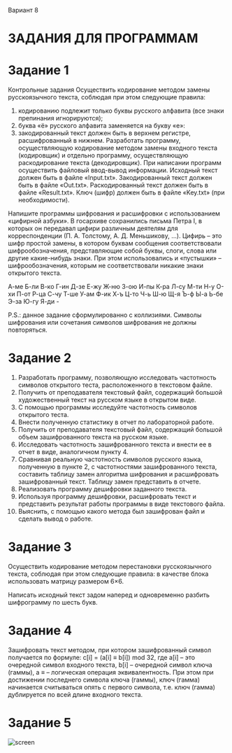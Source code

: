 Вариант 8
# ЗАДАНИЯ ДЛЯ ПРОГРАММАМ
# Задание 1
Контрольные задания
Осуществить кодирование методом замены русскоязычного текста, 
соблюдая при этом следующие правила:
1) кодированию подлежит только буквы русского алфавита (все знаки 
препинания игнорируются);
2) буква «ё» русского алфавита заменяется на букву «е»:
3) закодированный текст должен быть в верхнем регистре, расшифрованный в нижнем.
Разработать программу, осуществляющую кодирование методом замены входного текста (кодировщик) и отдельно программу, осуществляющую раскодирование текста (декодировщик). При написании программ осуществить файловый ввод-вывод информации.
Исходный текст должен быть в файле «Input.txt».
Закодированный текст должен быть в файле «Out.txt».
Раскодированный текст должен быть в файле «Result.txt».
Ключ (шифр) должен быть в файле «Key.txt» (при необходимости).

Напишите программы шифрования и расшифровки с использованием «цифирной азбуки». В госархиве сохранились письма Петра 
I, в которых он передавал цифири различным деятелям для корреспонденции (П. А. Толстому, А. Д. Меньшикову, …). Цифирь –
это шифр простой замены, в котором буквам сообщения соответствовали шифрообозначения, представляющие собой буквы, слоги, слова или другие какие-нибудь знаки. При этом использовались и «пустышки» – шифрообозначения, которым не соответствовали никакие знаки открытого текста.

А-ме Б-ли В-ко Г-ин Д-зе Е-жу Ж-ню З-ою И-пы К-ра
Л-су М-ти Н-у О-хи П-от Р-ца С-чу Т-ше У-ам Ф-ик
Х-ъ Ц-то Ч-ь Ш-ю Щ-я Ъ-ф Ы-а Ь-бе Э-за Ю-гу
Я-ди -

P.S.: данное задание сформулированно с коллизиями. Символы шифрования или сочетания символов шифрования не должны повторяться. 

# Задание 2
1. Разработать программу, позволяющую исследовать частотность символов открытого теста, расположенного в текстовом файле.
3. Получить от преподавателя текстовый файл, содержащий большой художественный текст на русском языке в открытом виде.
4. С помощью программы исследуйте частотность символов открытого теста.
5. Внести полученную статистику в отчет по лабораторной работе.
6. Получить от преподавателя текстовый файл, содержащий
большой объем зашифрованного текста на русском языке.
7. Исследовать частотность зашифрованного текста и внести ее в
отчет в виде, аналогичном пункту 4.
8. Сравнивая реальную частотность символов русского языка, полученную в пункте 2, с частотностями зашифрованного текста, составить
таблицу замен алгоритма шифрования и расшифровать зашифрованный текст. Таблицу замен представить в отчете.
9. Реализовать программу дешифровки заданного текста.
10. Используя программу дешифровки, расшифровать текст и представить результат работы программы в виде текстового файла.
11. Выяснить, с помощью какого метода был зашифрован файл и сделать вывод о работе.

# Задание 3
Осуществить кодирование методом перестановки русскоязычного
текста, соблюдая при этом следующие правила: в качестве блока использовать матрицу размером 6×6.

Написать исходный текст задом наперед и одновременно разбить
шифрограмму по шесть букв.

# Задание 4
Зашифровать текст методом, при котором зашифрованный символ получается по формуле: c[i] = (a[i] ≡ b[i]) mod 32, где a[i] – это
очередной символ входного текста, b[i] – очередной символ ключа (гаммы), а ≡ – логическая операция эквивалентность. При этом
при достижении последнего символа ключа (гаммы), ключ (гамма) начинается считываться опять с первого символа, т.е. ключ
(гамма) дублируется по всей длине входного текста. 

# Задание 5
![screen](https://github.com/Ilia-2004/informationSecurity/assets/36201691/5d94db29-6793-4969-a03b-acc392398f84)

